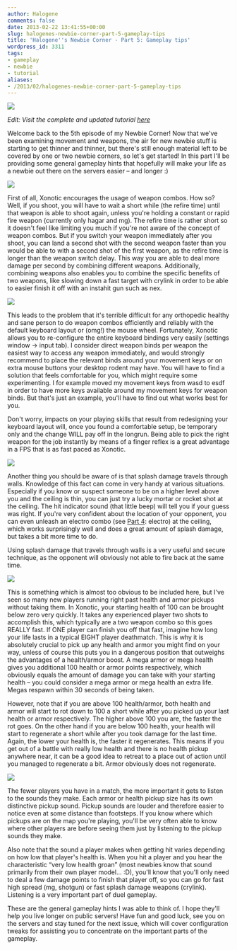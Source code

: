 ```yaml
---
author: Halogene
comments: false
date: 2013-02-22 13:41:55+00:00
slug: halogenes-newbie-corner-part-5-gameplay-tips
title: 'Halogene''s Newbie Corner - Part 5: Gameplay tips'
wordpress_id: 3311
tags:
- gameplay
- newbie
- tutorial
aliases:
- /2013/02/halogenes-newbie-corner-part-5-gameplay-tips
---
```


![](/m/uploads/2012/09/newbie-corner-banner2-800x239.png)

*Edit: Visit the complete and updated tutorial [here](/guide)*

Welcome back to the 5th episode of my Newbie Corner! Now that we've been examining movement and weapons, the air for new newbie stuff is starting to get thinner and thinner, but there's still enough material left to be covered by one or two newbie corners, so let's get started! In this part I'll be providing some general gameplay hints that hopefully will make your life as a newbie out there on the servers easier – and longer :)

![](/m/uploads/2013/02/combo.png)

First of all, Xonotic encourages the usage of weapon combos. How so? Well, if you shoot, you will have to wait a short while (the refire time) until that weapon is able to shoot again, unless you're holding a constant or rapid fire weapon (currently only hagar and mg). The refire time is rather short so it doesn't feel like limiting you much if you're not aware of the concept of weapon combos. But if you switch your weapon immediately after you shoot, you can land a second shot with the second weapon faster than you would be able to with a second shot of the first weapon, as the refire time is longer than the weapon switch delay. This way you are able to deal more damage per second by combining different weapons. Additionally, combining weapons also enables you to combine the specific benefits of two weapons, like slowing down a fast target with crylink in order to be able to easier finish it off with an instahit gun such as nex.

![](/m/uploads/2013/02/keyboard.png)

This leads to the problem that it's terrible difficult for any orthopedic healthy and sane person to do weapon combos efficiently and reliably with the default keyboard layout or (omg!) the mouse wheel. Fortunately, Xonotic allows you to re-configure the entire keyboard bindings very easily (settings window → input tab). I consider direct weapon binds per weapon the easiest way to access any weapon immediately, and would strongly recommend to place the relevant binds around your movement keys or on extra mouse buttons your desktop rodent may have. You will have to find a solution that feels comfortable for you, which might require some experimenting. I for example moved my movement keys from wasd to esdf in order to have more keys available around my movement keys for weapon binds. But that's just an example, you'll have to find out what works best for you.

Don't worry, impacts on your playing skills that result from redesigning your keyboard layout will, once you found a comfortable setup, be temporary only and the change WILL pay off in the longrun. Being able to pick the right weapon for the job instantly by means of a finger reflex is a great advantage in a FPS that is as fast paced as Xonotic.

![](/m/uploads/2013/02/splash.png)

Another thing you should be aware of is that splash damage travels through walls. Knowledge of this fact can come in very handy at various situations. Especially if you know or suspect someone to be on a higher level above you and the ceiling is thin, you can just try a lucky mortar or rocket shot at the ceiling. The hit indicator sound (that little beep) will tell you if your guess was right. If you're very confident about the location of your opponent, you can even unleash an electro combo (see [Part 4](/posts/2012/halogenes-newbie-corner-part-4-the-core-weapons/): electro) at the ceiling, which works surprisingly well and does a great amount of splash damage, but takes a bit more time to do.

Using splash damage that travels through walls is a very useful and secure technique, as the opponent will obviously not able to fire back at the same time.

![](/m/uploads/2013/02/healthy.png)

This is something which is almost too obvious to be included here, but I've seen so many new players running right past health and armor pickups without taking them. In Xonotic, your starting health of 100 can be brought below zero very quickly. It takes any experienced player two shots to accomplish this, which typically are a two weapon combo so this goes REALLY fast. If ONE player can finish you off that fast, imagine how long your life lasts in a typical EIGHT player deathmatch. This is why it is absolutely crucial to pick up any health and armor you might find on your way, unless of course this puts you in a dangerous position that outweighs the advantages of a health/armor boost. A mega armor or mega health gives you additional 100 health or armor points respectively, which obviously equals the amount of damage you can take with your starting health – you could consider a mega armor or mega health an extra life. Megas respawn within 30 seconds of being taken.

However, note that if you are above 100 health/armor, both health and armor will start to rot down to 100 a short while after you picked up your last health or armor respectively. The higher above 100 you are, the faster the rot goes. On the other hand if you are below 100 health, your health will start to regenerate a short while after you took damage for the last time. Again, the lower your health is, the faster it regenerates. This means if you get out of a battle with really low health and there is no health pickup anywhere near, it can be a good idea to retreat to a place out of action until you managed to regenerate a bit. Armor obviously does not regenerate.

![](/m/uploads/2013/02/listen.png)

The fewer players you have in a match, the more important it gets to listen to the sounds they make. Each armor or health pickup size has its own distinctive pickup sound. Pickup sounds are louder and therefore easier to notice even at some distance than footsteps. If you know where which pickups are on the map you're playing, you'll be very often able to know where other players are before seeing them just by listening to the pickup sounds they make.

Also note that the sound a player makes when getting hit varies depending on how low that player's health is. When you hit a player and you hear the characteristic “very low health groan” (most newbies know that sound primarily from their own player model... :D), you'll know that you'll only need to deal a few damage points to finish that player off, so you can go for fast high spread (mg, shotgun) or fast splash damage weapons (crylink). Listening is a very important part of duel gameplay.

These are the general gameplay hints I was able to think of. I hope they'll help you live longer on public servers! Have fun and good luck, see you on the servers and stay tuned for the next issue, which will cover configuration tweaks for assisting you to concentrate on the important parts of the gameplay.
